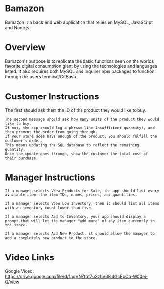 # Bamazon
Bamazon is a back end web application that relies on MySQL, JavaScript and Node.js 

# Overview 
Bamazon's purpose is to replicate the basic functions seen on the worlds favorite digital consumption giant by using the technologies and languages listed. It also requires both MySQL and Inquirer npm packages to function through the users terminal/GitBash

# Customer Instructions

The first should ask them the ID of the product they would like to buy.

    The second message should ask how many units of the product they would like to buy.
    If not, the app should log a phrase like Insufficient quantity!, and then prevent the order from going through.
    If your store does have enough of the product, you should fulfill the customer's order.
    This means updating the SQL database to reflect the remaining quantity.
    Once the update goes through, show the customer the total cost of their purchase.

# Manager Instructions

    If a manager selects View Products for Sale, the app should list every available item: the item IDs, names, prices, and quantities.

    If a manager selects View Low Inventory, then it should list all items with an inventory count lower than five.

    If a manager selects Add to Inventory, your app should display a prompt that will let the manager "add more" of any item currently in the store.

    If a manager selects Add New Product, it should allow the manager to add a completely new product to the store.

# Video Links
Google Video: https://drive.google.com/file/d/1agVNZtqf7uSzhV6EI4GcFbCq-W00ei-Q/view
